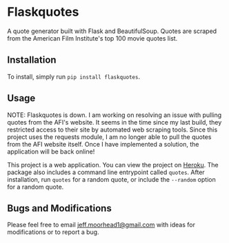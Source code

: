 Flaskquotes
===========

A quote generator built with Flask and BeautifulSoup. Quotes are scraped from the American
Film Institute's top 100 movie quotes list.

Installation
------------

To install, simply run `pip install flaskquotes`.

Usage
-----

NOTE: Flaskquotes is down. I am working on resolving an issue with pulling quotes from the AFI's website.
It seems in the time since my last build, they restricted access to their site by automated web scraping
tools. Since this project uses the requests module, I am no longer able to pull the quotes from the AFI
website itself. Once I have implemented a solution, the application will be back online!

This project is a web application. You can view the project on [Heroku](https://flaskquotes.herokuapp.com).
The package also includes a command line entrypoint called `quotes`.
After installation, run `quotes` for a random quote, or include the `--random` option for a
random quote.

Bugs and Modifications
----------------------

Please feel free to email jeff.moorhead1@gmail.com with ideas for modifications or to
report a bug.
